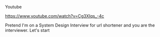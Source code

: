 Youtube

https://www.youtube.com/watch?v=Cg3XIqs_-4c

Pretend I'm on a System Design Interview for url shortener and you are the interviewer. Let's start
